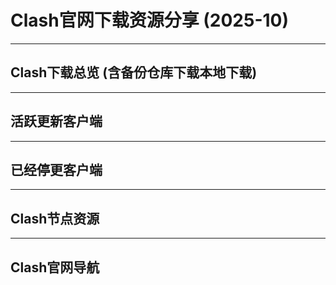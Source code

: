 # Clash官网下载资源分享 (2025-10)

---

## Clash下载总览 (含备份仓库下载本地下载)

---

## 活跃更新客户端

---

## 已经停更客户端

---

## Clash节点资源

---

## Clash官网导航
